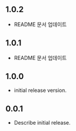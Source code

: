 
## 1.0.2

* README 문서 업데이트

## 1.0.1

* README 문서 업데이트

## 1.0.0

* initial release version.

## 0.0.1

* Describe initial release.
